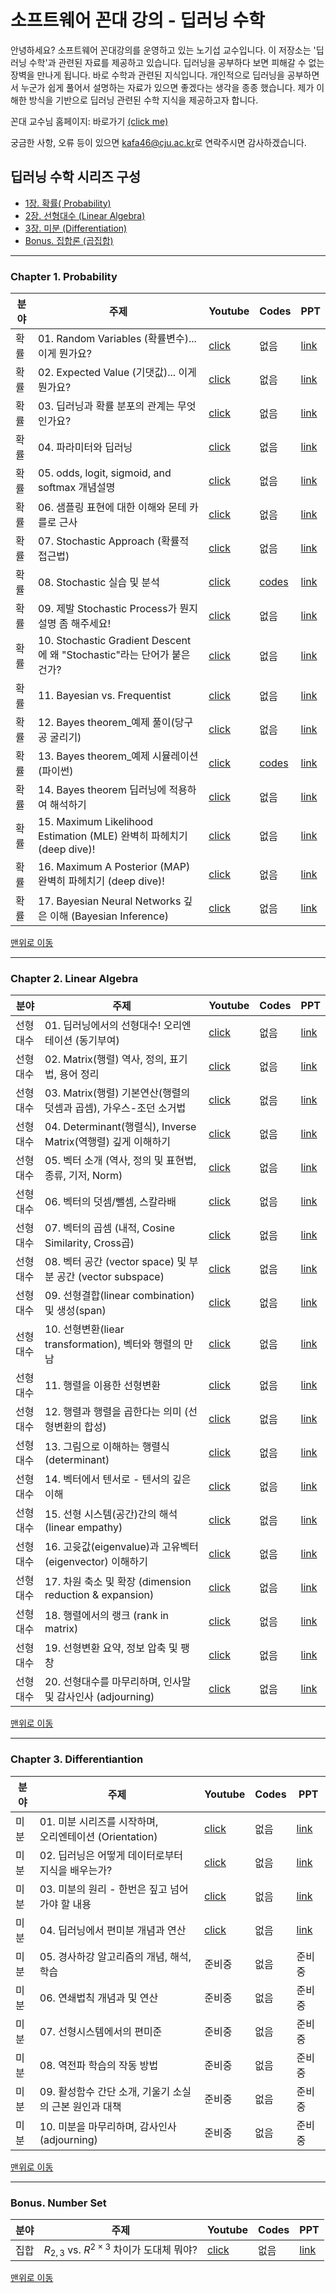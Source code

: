 # 소프트웨어 꼰대 강의 - 딥러닝 수학 <a id='top'></a>

<p>
    안녕하세요? 소프트웨어 꼰대강의를 운영하고 있는 노기섭 교수입니다.
    이 저장소는 '딥러닝 수학'과 관련된 자료를 제공하고 있습니다. 딥러닝을 공부하다 보면 피해갈 수 없는 장벽을 만나게 됩니다. 바로 수학과 관련된 지식입니다. 개인적으로 딥러닝을 공부하면서 누군가 쉽게 풀어서 설명하는 자료가 있으면 좋겠다는 생각을 종종 했습니다. 제가 이해한 방식을 기반으로 딥러닝 관련된 수학 지식을 제공하고자 합니다.
</p>

꼰대 교수님 홈페이지: 바로가기 [(click me)](https://prof.acin.kr/)

궁금한 사항, 오류 등이 있으면 [kafa46@cju.ac.kr](mailto:kafa46@cju.ac.kr)로 연락주시면 감사하겠습니다.


## 딥러닝 수학 시리즈 구성
- [1장. 확률( Probability)](#prob)
- [2장. 선형대수 (Linear Algebra)](#linear)
- [3장. 미분 (Differentiation)](#diff)
- [Bonus. 집합론 (곱집합)](#set)
<hr>

### Chapter 1. Probability <a id='prob'></a>

|분야|주제|Youtube|Codes|PPT|
|---|---|---|---|---|
|확률|01. Random Variables (확률변수)... 이게 뭔가요?|[click](https://youtu.be/iTxTGBOhzCA)|없음|[link](https://github.com/kafa46/deeplearning_math/blob/master/01_probability_theory/01_random_variables.pdf)|
|확률|02. Expected Value (기댓값)... 이게 뭔가요?|[click](https://youtu.be/nvHyIScyQxs)|없음|[link](https://github.com/kafa46/deeplearning_math/blob/master/01_probability_theory/02.%20expected_value.pdf)|
|확률|03. 딥러닝과 확률 분포의 관계는 무엇인가요?|[click](https://youtu.be/qpbIKg21mvI)|없음|[link](https://github.com/kafa46/deeplearning_math/blob/master/01_probability_theory/03_probability_distribution_and_deeplearning.pdf)|
|확률|04. 파라미터와 딥러닝|[click](https://youtu.be/PobNLp279-w)|없음|[link](https://github.com/kafa46/deeplearning_math/blob/master/01_probability_theory/04_parameters_in_deep_learning.pdf)|
|확률|05. odds, logit, sigmoid, and softmax 개념설명|[click](https://youtu.be/V0uyiu6X4Zs)|없음|[link](https://github.com/kafa46/deeplearning_math/blob/master/01_probability_theory/05_odds_logit_sigmoid_and_softmax.pdf)|
|확률|06. 샘플링 표현에 대한 이해와 몬테 카를로 근사|[click](https://youtu.be/nw_tVBCw0Z8)|없음|[link](https://github.com/kafa46/deeplearning_math/blob/master/01_probability_theory/06_sampling_representation_and_monte_carlo_approximation.pdf)|
|확률|07. Stochastic Approach (확률적 접근법)|[click](https://youtu.be/LBT41oKsHWg)|없음|[link](https://github.com/kafa46/deeplearning_math/blob/master/01_probability_theory/07_stochastic.pdf)|
|확률|08. Stochastic 실습 및 분석|[click](https://youtu.be/k6xog4ZNnT0)|[codes](https://github.com/kafa46/deeplearning_math/blob/master/01_probability_theory/07_stochastic.py)|[link](https://github.com/kafa46/deeplearning_math/blob/master/01_probability_theory/07_stochastic.pdf)|
|확률|09. 제발 Stochastic Process가 뭔지 설명 좀 해주세요!|[click](https://youtu.be/HtJ-q8tc5qQ)|없음|[link](https://github.com/kafa46/deeplearning_math/blob/master/01_probability_theory/07_stochastic.pdf)|
|확률|10. Stochastic Gradient Descent에 왜 "Stochastic"라는 단어가 붙은 건가?|[click](https://youtu.be/DEQhCJ0nav4)|없음|[link](https://github.com/kafa46/deeplearning_math/blob/master/01_probability_theory/07_stochastic.pdf)|
|확률|11. Bayesian vs. Frequentist|[click](https://youtu.be/Kmw1pCsAqfM)|없음|[link](https://github.com/kafa46/deeplearning_math/blob/master/01_probability_theory/08_01_Bayesian_vs_frequentist.pdf)|
|확률|12. Bayes theorem_예제 풀이(당구공 굴리기)|[click](https://youtu.be/xdMor6957E0)|없음|[link](https://github.com/kafa46/deeplearning_math/blob/master/01_probability_theory/08_02_Bayes_theorem_example_and_simulation.pdf)|
|확률|13. Bayes theorem_예제 시뮬레이션(파이썬)|[click](https://youtu.be/7nyj0DvUluI)|[codes](https://github.com/kafa46/deeplearning_math/blob/master/01_probability_theory/08_02_Bayes_theorem_simulation.py)|[link](https://github.com/kafa46/deeplearning_math/blob/master/01_probability_theory/08_02_Bayes_theorem_example_and_simulation.pdf)|
|확률|14. Bayes theorem 딥러닝에 적용하여 해석하기|[click](https://youtu.be/YvWqPQhliaI)|없음|[link](https://github.com/kafa46/deeplearning_math/blob/master/01_probability_theory/08_03_Bayes_theorem_applying_into_deeplearning.pdf)|
|확률|15. Maximum Likelihood Estimation (MLE) 완벽히 파헤치기 (deep dive)!|[click](https://youtu.be/vzNRLY_hLlM)|없음|[link](https://github.com/kafa46/deeplearning_math/blob/master/01_probability_theory/09_Maximum_Likelihood_Estimation_(MLE).pdf)|
|확률|16. Maximum A Posterior (MAP) 완벽히 파헤치기 (deep dive)!|[click](https://youtu.be/H342QehYSqo)|없음|[link](https://github.com/kafa46/deeplearning_math/blob/master/01_probability_theory/10_Maximum_A_Posterior_(MAP).pdf)|
|확률|17. Bayesian Neural Networks 깊은 이해 (Bayesian Inference)|[click](https://youtu.be/126JfX_kJTU)|없음|[link](https://github.com/kafa46/deeplearning_math/blob/master/01_probability_theory/11_bayesian_neural_networks.pdf)|

[맨위로 이동](#top)
<hr>

### Chapter 2. Linear Algebra <a id='linear'></a>

|분야|주제|Youtube|Codes|PPT|
|---|---|---|---|---|
|선형대수|01. 딥러닝에서의 선형대수! 오리엔테이션 (동기부여)|[click](https://youtu.be/Si2QxZEz8Po)|없음|[link](https://github.com/kafa46/deeplearning_math/blob/master/02_linear_algebra/01_orientation_and_motivations.pdf)|
|선형대수|02. Matrix(행렬) 역사, 정의,  표기법, 용어 정리|[click](https://youtu.be/ToWPEh1neCY)|없음|[link](https://github.com/kafa46/deeplearning_math/blob/master/02_linear_algebra/02_intro_definition_notation.pdf)|
|선형대수|03. Matrix(행렬) 기본연산(행렬의 덧셈과 곱셈), 가우스-조던 소거법|[click](https://youtu.be/hj3PBuvW5TA)|없음|[link](https://github.com/kafa46/deeplearning_math/blob/master/02_linear_algebra/03_matrix_operation.pdf)|
|선형대수|04. Determinant(행렬식), Inverse Matrix(역행렬) 깊게 이해하기|[click](https://youtu.be/rfeEx1saFVE)|없음|[link](https://github.com/kafa46/deeplearning_math/blob/master/02_linear_algebra/04_determinant_and_inverse_matrix.pdf)|
|선형대수|05. 벡터 소개 (역사, 정의 및 표현법, 종류, 기저, Norm)|[click](https://youtu.be/MKzejgqrW6Q)|없음|[link](https://github.com/kafa46/deeplearning_math/blob/master/02_linear_algebra/05_vector_introduction.pdf)|
|선형대수|06. 벡터의 덧셈/뺄셈, 스칼라배|[click](https://youtu.be/S4B4CKURlEs)|없음|[link](https://github.com/kafa46/deeplearning_math/blob/master/02_linear_algebra/06_vector_addtion_scalar_mulitplication.pdf)|
|선형대수|07. 벡터의 곱셈 (내적, Cosine Similarity, Cross곱)|[click](https://youtu.be/VophYxpve0k)|없음|[link](https://github.com/kafa46/deeplearning_math/blob/master/02_linear_algebra/07_vector_product.pdf)|
|선형대수|08. 벡터 공간 (vector space) 및  부분 공간 (vector subspace)|[click](https://youtu.be/6EjSnqXGwHQ)|없음|[link](https://github.com/kafa46/deeplearning_math/blob/master/02_linear_algebra/08_vector_vector_space.pdf)|
|선형대수|09. 선형결합(linear combination) 및 생성(span)|[click](https://youtu.be/HTXay7LuSlY)|없음|[link](https://github.com/kafa46/deeplearning_math/blob/master/02_linear_algebra/09_vector_linear_combination_and_span.pdf)|
|선형대수|10. 선형변환(liear transformation), 벡터와 행렬의 만남|[click](https://youtu.be/dlFRj45ckXE)|없음|[link](https://github.com/kafa46/deeplearning_math/blob/master/02_linear_algebra/10_vector_join_vector_and_matrix_linear_transformation.pdf)|
|선형대수|11. 행렬을 이용한 선형변환|[click](https://youtu.be/1E02Md0o-Vc)|없음|[link](https://github.com/kafa46/deeplearning_math/blob/master/02_linear_algebra/11_vector_transformation_with_matrix.pdf)|
|선형대수|12. 행렬과 행렬을 곱한다는 의미 (선형변환의 합성)|[click](https://youtu.be/EXMWzuZHbfo)|없음|[link](https://github.com/kafa46/deeplearning_math/blob/master/02_linear_algebra/12_vector_matrix_composition.pdf)|
|선형대수|13. 그림으로 이해하는 행렬식(determinant)|[click](https://youtu.be/6qdZygiry_E)|없음|[link](https://github.com/kafa46/deeplearning_math/blob/master/02_linear_algebra/13_vector_determinant_with_figures.pdf)|
|선형대수|14. 벡터에서 텐서로 - 텐서의 깊은 이해|[click](https://youtu.be/pPIFauuiwEU)|없음|[link](https://github.com/kafa46/deeplearning_math/blob/master/02_linear_algebra/14_from_vector_to_tensor.pdf)|
|선형대수|15. 선형 시스템(공간)간의 해석(linear empathy)|[click](https://youtu.be/JQ1k8axkbFY)|없음|[link](https://github.com/kafa46/deeplearning_math/blob/master/02_linear_algebra/15_linear_empathy.pdf)|
|선형대수|16. 고윳값(eigenvalue)과 고유벡터(eigenvector) 이해하기|[click](https://youtu.be/FDEIHuBanwM)|없음|[link](https://github.com/kafa46/deeplearning_math/blob/master/02_linear_algebra/16_eigenvector_eigenvalue.pdf)|
|선형대수|17. 차원 축소 및 확장 (dimension reduction & expansion)|[click](https://youtu.be/uAVlPBC8TGE)|없음|[link](https://github.com/kafa46/deeplearning_math/blob/master/02_linear_algebra/17_dimension_reduction_expansion.pdf)|
|선형대수|18. 행렬에서의 랭크 (rank in matrix)|[click](https://youtu.be/ORSP-Rd2NcU)|없음|[link](https://github.com/kafa46/deeplearning_math/blob/master/02_linear_algebra/18_rank_in_matrix.pdf)|
|선형대수|19. 선형변환 요약, 정보 압축 및 팽창|[click](https://youtu.be/2vgpAgsqSEc)|없음|[link](https://github.com/kafa46/deeplearning_math/blob/master/02_linear_algebra/19_information_compression_expansion.pdf)|
|선형대수|20. 선형대수를 마무리하며, 인사말 및 감사인사 (adjourning)|[click](https://youtu.be/3uDd-xaipoU)|없음|[link](https://github.com/kafa46/deeplearning_math/blob/master/02_linear_algebra/20_adjourning.pdf)|

[맨위로 이동](#top)

<hr>

### Chapter 3. Differentiantion <a id='diff'></a>


|분야|주제|Youtube|Codes|PPT|
|---|---|---|---|---|
|미분|01. 미분 시리즈를 시작하며,<br>오리엔테이션 (Orientation)|[click](https://youtu.be/j1D1jY71Wjg)|없음|[link](https://github.com/kafa46/deeplearning_math/blob/master/03_differentiation/01_orientation.pdf)|
|미분|02. 딥러닝은 어떻게 데이터로부터 지식을 배우는가?|[click](https://youtu.be/wHRAvJehL20)|없음|[link](https://github.com/kafa46/deeplearning_math/blob/master/03_differentiation/02_learning_in_deeplearning.pdf)|
|미분|03. 미분의 원리 - 한번은 짚고 넘어가야 할 내용|[click](https://youtu.be/C8yzd1UOEq4)|없음|[link](https://github.com/kafa46/deeplearning_math/blob/master/03_differentiation/03_principal_of_differentiation.pdf)|
|미분|04. 딥러닝에서 편미분 개념과 연산|[click](https://youtu.be/_8chLG-JFDo)|없음|[link](https://github.com/kafa46/deeplearning_math/blob/master/03_differentiation/04_partial_differentiation.pdf)|
|미분|05. 경사하강 알고리즘의 개념, 해석, 학습|준비중|없음|준비중|
|미분|06. 연쇄법칙 개념과 및 연산|준비중|없음|준비중|
|미분|07. 선형시스템에서의 편미준|준비중|없음|준비중|
|미분|08. 역전파 학습의 작동 방법|준비중|없음|준비중|
|미분|09. 활성함수 간단 소개, 기울기 소실의 근본 원인과 대책|준비중|없음|준비중|
|미분|10. 미분을 마무리하며, 감사인사 (adjourning)|준비중|없음|준비중|

[맨위로 이동](#top)
<hr>

### Bonus. Number Set <a id='set'></a>

|분야|주제|Youtube|Codes|PPT|
|---|---|---|---|---|
|집합|$R_{2,3}$ vs. $R^{2\times3}$ 차이가 도대체 뭐야?|[click](https://youtu.be/m7dSzu-G_Mk)|없음|[link](https://github.com/kafa46/deeplearning_math/blob/master/04_set_theory/01_intepretation_of_number_set.pdf)|

[맨위로 이동](#top)

